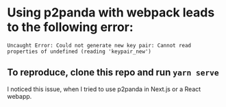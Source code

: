# Using p2panda with webpack leads to the following error:

```
Uncaught Error: Could not generate new key pair: Cannot read properties of undefined (reading 'keypair_new')
```

## To reproduce, clone this repo and run `yarn serve`

I noticed this issue, when I tried to use p2panda in Next.js or a React webapp.